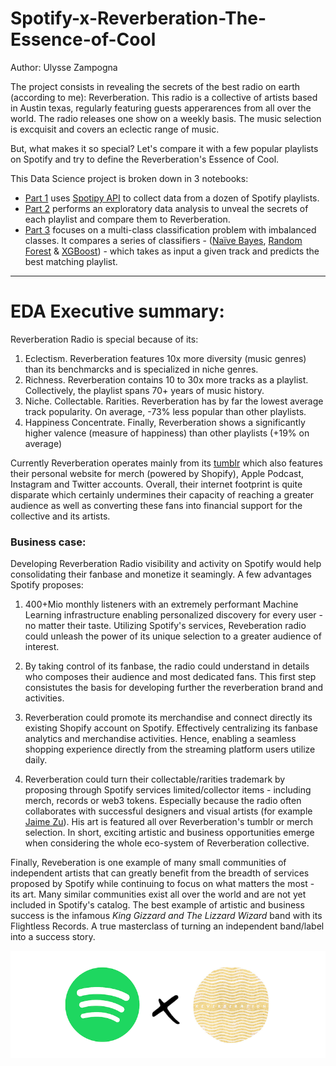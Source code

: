 # Spotify-x-Reverberation-The-Essence-of-Cool

Author: Ulysse Zampogna

The project consists in revealing the secrets of the best radio on earth (according to me): Reverberation. This radio is a collective of artists based in Austin texas, regularly featuring guests apperarences from all over the world. The radio releases one show on a weekly basis. The music selection is excquisit and covers an eclectic range of music. 

But, what makes it so special? Let's compare it with a few popular playlists on Spotify and try to define the Reverberation's Essence of Cool. 

This Data Science project is broken down in 3 notebooks:
 - [Part 1](https://github.com/uzampogn/Spotify-x-Reverberation-The-essence-of-cool/blob/main/Spotify%20x%20RVB%20-%20Part%201%20-%20Data%20Collection.ipynb) uses [Spotipy API](https://spotipy.readthedocs.io/en/2.19.0/) to collect data from a dozen of Spotify playlists. 
 - [Part 2](https://github.com/uzampogn/Spotify-x-Reverberation-The-essence-of-cool/blob/main/Spotify%20x%20RVB%20-%20Part%202%20-%20EDA.ipynb) performs an exploratory data analysis to unveal the secrets of each playlist and compare them to Reverberation. 
 - [Part 3](https://github.com/uzampogn/Spotify-x-Reverberation-The-essence-of-cool/blob/main/Spotify%20x%20RVB%20-%20Part%203%20-%20Multi-class%20classification.ipynb) focuses on a multi-class classification problem with imbalanced classes. It compares a series of classifiers - ([Naïve Bayes](https://scikit-learn.org/stable/modules/naive_bayes.html), [Random Forest](https://scikit-learn.org/stable/modules/generated/sklearn.ensemble.RandomForestClassifier.html) & [XGBoost](https://xgboost.readthedocs.io/en/stable/)) - which takes as input a given track and predicts the best matching playlist.

---
# EDA Executive summary:

Reverberation Radio is special because of its:

   1. Eclectism. Reverberation features 10x more diversity (music genres) than its benchmarcks and is specialized in niche genres.
   2. Richness. Reverberation contains 10 to 30x more tracks as a playlist. Collectively, the playlist spans 70+ years of music history.
   3. Niche. Collectable. Rarities. Reverberation has by far the lowest average track popularity. On average, -73% less popular than other playlists.
   2. Happiness Concentrate. Finally, Reverberation shows a significantly higher valence (measure of happiness) than other playlists (+19% on average)
   
Currently Reverberation operates mainly from its [tumblr](https://reverberationradio.com/) which also features their personal website for merch (powered by Shopify), Apple Podcast, Instagram and Twitter accounts. Overall, their internet footprint is quite disparate which certainly undermines their capacity of reaching a greater audience as well as converting these fans into financial support for the collective and its artists.

### Business case:

Developing Reverberation Radio visibility and activity on Spotify would help consolidating their fanbase and monetize it seamingly. A few advantages Spotify proposes:

   1. 400+Mio monthly listeners with an extremely performant Machine Learning infrastructure enabling personalized discovery for every user - no matter their taste. Utilizing Spotify's services, Reveberation radio could unleash the power of its unique selection to a greater audience of interest.
   
   
   2. By taking control of its fanbase, the radio could understand in details who composes their audience and most dedicated fans. This first step consistutes the basis for developing further the reverberation brand and activities. 
   
   
   3. Reverberation could promote its merchandise and connect directly its existing Shopify account on Spotify. Effectively centralizing its fanbase analytics and merchandise activities. Hence, enabling a seamless shopping experience directly from the streaming platform users utilize daily.
   
   
   4. Reverberation could turn their collectable/rarities trademark by proposing through Spotify services limited/collector items - including merch, records or web3 tokens. Especially because the radio often collaborates with successful designers and visual artists (for example [Jaime Zu](https://jaimezu.bigcartel.com/)). His art is featured all over Reverberation's tumblr or merch selection. In short, exciting artistic and business opportunities emerge when considering the whole eco-system of Reverberation collective.
   

Finally, Reveberation is one example of many small communities of independent artists that can greatly benefit from the breadth of services proposed by Spotify while continuing to focus on what matters the most - its art. Many similar communities exist all over the world and are not yet included in Spotify's catalog. The best example of artistic and business success is the infamous *King Gizzard and The Lizzard Wizard* band with its Flightless Records. A true masterclass of turning an independent band/label into a success story.

<p align="center">
  <img src="https://github.com/uzampogn/Spotify-x-Reverberation-The-essence-of-cool/blob/main/Spotify%20x%20RVB%20-%20Logo.png" />
</p>
